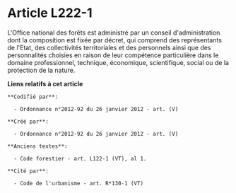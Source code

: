 # Article L222-1

L'Office national des forêts est administré par un conseil d'administration dont la composition est fixée par décret, qui
comprend des représentants de l'Etat, des collectivités territoriales et des personnels ainsi que des personnalités choisies
en raison de leur compétence particulière dans le domaine professionnel, technique, économique, scientifique, social ou de la
protection de la nature.

**Liens relatifs à cet article**

	**Codifié par**:

	  - Ordonnance n°2012-92 du 26 janvier 2012 - art. (V)

	**Créé par**:

	  - Ordonnance n°2012-92 du 26 janvier 2012 - art. (V)

	**Anciens textes**:

	  - Code forestier - art. L122-1 (VT), al 1.

	**Cité par**:

	  - Code de l'urbanisme - art. R*130-1 (VT)
